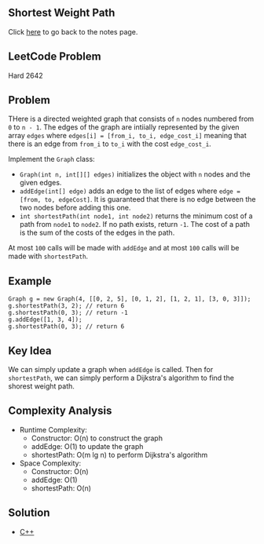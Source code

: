 ## Shortest Weight Path
Click [here](../notes.md) to go back to the notes page.

## LeetCode Problem
Hard 2642

## Problem
THere is a directed weighted graph that consists of `n` nodes numbered from `0` to `n - 1`. The edges of the graph are intiially represented by the given array `edges` where `edges[i] = [from_i, to_i, edge_cost_i]` meaning that there is an edge from `from_i` to `to_i` with the cost `edge_cost_i`.

Implement the `Graph` class:
- `Graph(int n, int[][] edges)` initializes the object with `n` nodes and the given edges.
- `addEdge(int[] edge)` adds an edge to the list of edges where `edge = [from, to, edgeCost]`. It is guaranteed that there is no edge between the two nodes before adding this one.
- `int shortestPath(int node1, int node2)` returns the minimum cost of a path from `node1` to `node2`. If no path exists, return `-1`. The cost of a path is the sum of the costs of the edges in the path.

At most `100` calls will be made with `addEdge` and at most `100` calls will be made with `shortestPath`.

## Example
```
Graph g = new Graph(4, [[0, 2, 5], [0, 1, 2], [1, 2, 1], [3, 0, 3]]);
g.shortestPath(3, 2); // return 6
g.shortestPath(0, 3); // return -1
g.addEdge([1, 3, 4]);
g.shortestPath(0, 3); // return 6
```

## Key Idea
We can simply update a graph when `addEdge` is called. Then for `shortestPath`, we can simply perform a Dijkstra's algorithm to find the shorest weight path.

## Complexity Analysis
- Runtime Complexity:
  - Constructor: O(n) to construct the graph
  - addEdge: O(1) to update the graph
  - shortestPath: O(m lg n) to perform Dijkstra's algorithm
- Space Complexity:
  - Constructor: O(n)
  - addEdge: O(1)
  - shortestPath: O(n)

## Solution
- [C++](./solution.cpp)